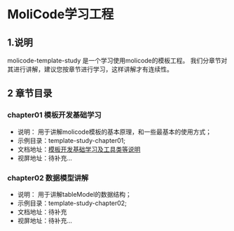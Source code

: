 # MoliCode学习工程

## 1.说明
molicode-template-study 是一个学习使用molicode的模板工程。
我们分章节对其进行讲解，建议您按章节进行学习，这样讲解才有连续性。


## 2 章节目录

### chapter01 模板开发基础学习  
* 说明： 用于讲解molicode模板的基本原理，和一些最基本的使用方式；
* 示例目录：template-study-chapter01;
* 文档地址：[模板开发基础学习及工具类等说明](./template-study-chapter01/README.md)
* 视屏地址：待补充...
 
### chapter02 数据模型讲解
* 说明： 用于讲解tableModel的数据结构；
* 示例目录：template-study-chapter02;
* 文档地址：待补充
* 视屏地址：待补充...


